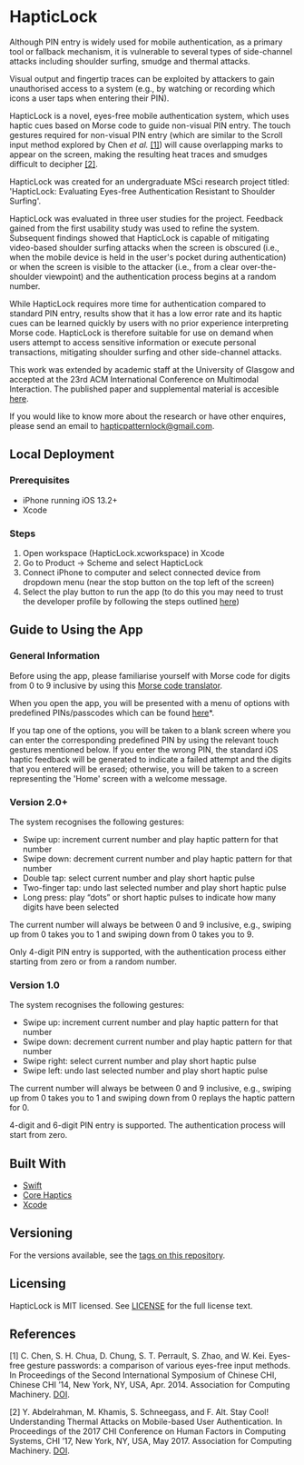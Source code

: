 # HapticLock

Although PIN entry is widely used for mobile authentication, as a primary tool or fallback mechanism, it is vulnerable to several types of side-channel attacks including shoulder surfing, smudge and thermal attacks. 

Visual output and fingertip traces can be exploited by attackers to gain unauthorised access to a system (e.g., by watching or recording which icons a user taps when entering their PIN).

HapticLock is a novel, eyes-free mobile authentication system, which uses haptic cues based on Morse code to guide non-visual PIN entry. The touch gestures required for non-visual PIN entry (which are similar to the Scroll input method explored by Chen *et al.* [[1]](#1)) will cause overlapping marks to appear on the screen, making the resulting heat traces and smudges difficult to decipher [[2]](#2).

HapticLock was created for an undergraduate MSci research project titled: 'HapticLock: Evaluating Eyes-free Authentication Resistant to Shoulder Surfing'. 

HapticLock was evaluated in three user studies for the project. Feedback gained from the first usability study was used to refine the system. Subsequent findings showed that HapticLock is capable of mitigating video-based shoulder surfing attacks when the screen is obscured (i.e., when the mobile device is held in the user's pocket during authentication) or when the screen is visible to the attacker (i.e., from a clear over-the-shoulder viewpoint) and the authentication process begins at a random number. 

While HapticLock requires more time for authentication compared to standard PIN entry, results show that it has a low error rate and its haptic cues can be learned quickly by users with no prior experience interpreting Morse code. HapticLock is therefore suitable for use on demand when users attempt to access sensitive information or execute personal transactions, mitigating shoulder surfing and other side-channel attacks.

This work was extended by academic staff at the University of Glasgow and accepted at the 23rd ACM International Conference on Multimodal Interaction. The published paper and supplemental material is accesible [here](http://dx.doi.org/10.1145/3462244.3481001).

If you would like to know more about the research or have other enquires, please send an email to [hapticpatternlock@gmail.com](mailto:hapticpatternlock@gmail.com).

## Local Deployment

### Prerequisites

* iPhone running iOS 13.2+
* Xcode 

### Steps

1. Open workspace (HapticLock.xcworkspace) in Xcode
2. Go to Product -> Scheme and select HapticLock
3. Connect iPhone to computer and select connected device from dropdown menu (near the stop button on the top left of the screen)
4. Select the play button to run the app (to do this you may need to trust the developer profile by following the steps outlined [here](https://apple.stackexchange.com/questions/206143/ios-untrusted-developer-error-when-testing-app/206144))

## Guide to Using the App

### General Information

Before using the app, please familiarise yourself with Morse code for digits from 0 to 9 inclusive by using this [Morse code translator](https://morsecode.world/international/translator.html).

When you open the app, you will be presented with a menu of options with predefined PINs/passcodes which can be found [here](https://github.com/gdcodes/HapticLock/blob/main/HapticLock/HapticLock/HapticLock/PredefinedValues.swift)*.

If you tap one of the options, you will be taken to a blank screen where you can enter the corresponding predefined PIN by using the relevant touch gestures mentioned below. If you enter the wrong PIN, the standard iOS haptic feedback will be generated to indicate a failed attempt and the digits that you entered will be erased; otherwise, you will be taken to a screen representing the 'Home' screen with a welcome message.

### Version 2.0+

The system recognises the following gestures:
* Swipe up: increment current number and play haptic pattern for that number 
* Swipe down: decrement current number and play haptic pattern for that number 
* Double tap: select current number and play short haptic pulse 
* Two-finger tap: undo last selected number and play short haptic pulse 
* Long press: play “dots” or short haptic pulses to indicate how many digits have been selected

The current number will always be between 0 and 9 inclusive, e.g., swiping up from 0 takes you to 1 and swiping down from 0 takes you to 9. 

Only 4-digit PIN entry is supported, with the authentication process either starting from zero or from a random number.

### Version 1.0

The system recognises the following gestures:
* Swipe up: increment current number and play haptic pattern for that number 
* Swipe down: decrement current number and play haptic pattern for that number 
* Swipe right: select current number and play short haptic pulse 
* Swipe left: undo last selected number and play short haptic pulse

The current number will always be between 0 and 9 inclusive, e.g., swiping up from 0 takes you to 1 and swiping down from 0 replays the haptic pattern for 0. 

4-digit and 6-digit PIN entry is supported. The authentication process will start from zero.

## Built With

* [Swift](https://developer.apple.com/swift) 
* [Core Haptics](https://developer.apple.com/documentation/CoreHaptics) 
* [Xcode](https://developer.apple.com/xcode) 

## Versioning

For the versions available, see the [tags on this repository](https://github.com/gdcodes/HapticLock/releases). 

## Licensing 

HapticLock is MIT licensed. See [LICENSE](https://github.com/gdcodes/HapticLock/blob/main/LICENSE) for the full license text.

## References

<a id="1">[1]</a> 
C. Chen, S. H. Chua, D. Chung, S. T. Perrault,
S. Zhao, and W. Kei. Eyes-free gesture passwords: a comparison of various eyes-free input methods. In Proceedings of the Second International Symposium of Chinese CHI, Chinese CHI ’14, New York, NY, USA, Apr. 2014. Association for Computing Machinery. [DOI](https://doi.org/10.1145/2592235.2592248).

<a id="2">[2]</a> 
Y. Abdelrahman, M. Khamis, S. Schneegass, and
F. Alt. Stay Cool! Understanding Thermal Attacks on Mobile-based User Authentication. In Proceedings of the 2017 CHI Conference on Human Factors in Computing Systems, CHI ’17, New York, NY, USA, May 2017. Association for Computing Machinery. [DOI](https://dl.acm.org/doi/10.1145/3025453.3025461).
